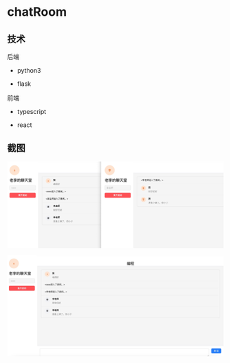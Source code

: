 # **chatRoom**

## **技术**

后端

- python3

- flask

前端

- typescript

- react

## **截图**


![Alt text](./screen/4371720094359_.pic.jpg)


![Alt text](./screen/4391720094413_.pic.jpg)


 
